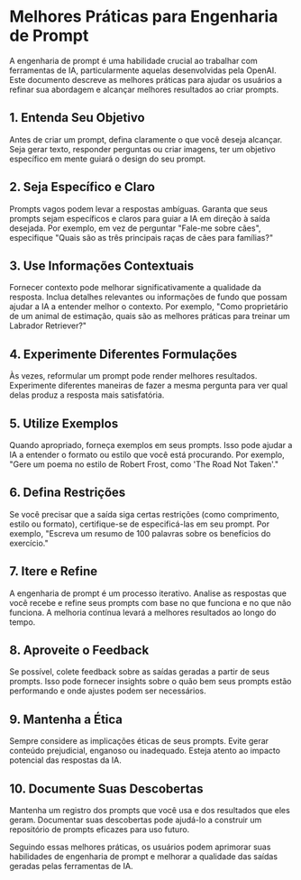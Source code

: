 # Melhores Práticas para Engenharia de Prompt

A engenharia de prompt é uma habilidade crucial ao trabalhar com ferramentas de IA, particularmente aquelas desenvolvidas pela OpenAI. Este documento descreve as melhores práticas para ajudar os usuários a refinar sua abordagem e alcançar melhores resultados ao criar prompts.

## 1. Entenda Seu Objetivo
Antes de criar um prompt, defina claramente o que você deseja alcançar. Seja gerar texto, responder perguntas ou criar imagens, ter um objetivo específico em mente guiará o design do seu prompt.

## 2. Seja Específico e Claro
Prompts vagos podem levar a respostas ambíguas. Garanta que seus prompts sejam específicos e claros para guiar a IA em direção à saída desejada. Por exemplo, em vez de perguntar "Fale-me sobre cães", especifique "Quais são as três principais raças de cães para famílias?"

## 3. Use Informações Contextuais
Fornecer contexto pode melhorar significativamente a qualidade da resposta. Inclua detalhes relevantes ou informações de fundo que possam ajudar a IA a entender melhor o contexto. Por exemplo, "Como proprietário de um animal de estimação, quais são as melhores práticas para treinar um Labrador Retriever?"

## 4. Experimente Diferentes Formulações
Às vezes, reformular um prompt pode render melhores resultados. Experimente diferentes maneiras de fazer a mesma pergunta para ver qual delas produz a resposta mais satisfatória.

## 5. Utilize Exemplos
Quando apropriado, forneça exemplos em seus prompts. Isso pode ajudar a IA a entender o formato ou estilo que você está procurando. Por exemplo, "Gere um poema no estilo de Robert Frost, como 'The Road Not Taken'."

## 6. Defina Restrições
Se você precisar que a saída siga certas restrições (como comprimento, estilo ou formato), certifique-se de especificá-las em seu prompt. Por exemplo, "Escreva um resumo de 100 palavras sobre os benefícios do exercício."

## 7. Itere e Refine
A engenharia de prompt é um processo iterativo. Analise as respostas que você recebe e refine seus prompts com base no que funciona e no que não funciona. A melhoria contínua levará a melhores resultados ao longo do tempo.

## 8. Aproveite o Feedback
Se possível, colete feedback sobre as saídas geradas a partir de seus prompts. Isso pode fornecer insights sobre o quão bem seus prompts estão performando e onde ajustes podem ser necessários.

## 9. Mantenha a Ética
Sempre considere as implicações éticas de seus prompts. Evite gerar conteúdo prejudicial, enganoso ou inadequado. Esteja atento ao impacto potencial das respostas da IA.

## 10. Documente Suas Descobertas
Mantenha um registro dos prompts que você usa e dos resultados que eles geram. Documentar suas descobertas pode ajudá-lo a construir um repositório de prompts eficazes para uso futuro.

Seguindo essas melhores práticas, os usuários podem aprimorar suas habilidades de engenharia de prompt e melhorar a qualidade das saídas geradas pelas ferramentas de IA.